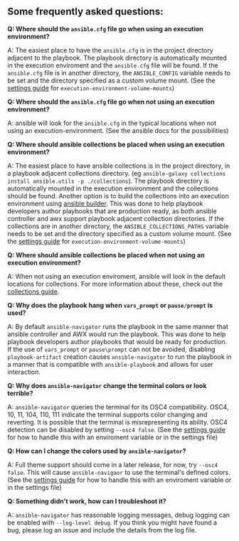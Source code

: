 ## Some frequently asked questions:

**Q: Where should the `ansible.cfg` file go when using an execution environment?**

A: The easiest place to have the `ansible.cfg` is in the project directory adjacent to the playbook. The playbook directory is automatically mounted in the execution enviroment and the `ansible.cfg` file will be found.  If the `ansible.cfg` file is in another directory, the `ANSIBLE_CONFIG` variable needs to be set and the directory specified as a custom volume mount. (See the [settings guide](docs/settings.rst) for `execution-environment-volume-mounts`)

**Q: Where should the `ansible.cfg` file go when not using an execution environment?**

A: ansible will look for the `ansible.cfg` in the typical locations when not using an execution-environment.  (See the ansible docs for the possibilities)

**Q: Where should ansible collections be placed when using an execution environment?**

A: The easiest place to have ansible collections is in the project directory, in a playbook adjacent collections directory. (eg `ansible-galaxy collections install ansible.utils -p ./collections`).  The playbook directory is automatically mounted in the execution environment and the collections should be found. Another option is to build the collections into an execution environment using [ansible builder](https://ansible-builder.readthedocs.io/en/latest/). This was done to help playbook developers author playbooks that are production ready, as both ansible controller and awx support playbook adjacent collection directories. If the collections are in another directory, the `ANSIBLE_COLLECTIONS_PATHS` variable needs to be set and the directory specified as a custom volume mount. (See the [settings guide](docs/settings.rst) for `execution-environment-volume-mounts`)

**Q: Where should ansible collections be placed when not using an execution environment?**

A: When not using an execution enviroment, ansible will look in the default locations for collections.  For more information about these, check out the [collections guide](https://docs.ansible.com/ansible/latest/user_guide/collections_using.html).


**Q: Why does the playbook hang when `vars_prompt` or `pause/prompt` is used?**

A: By default `ansible-navigator` runs the playbook in the same manner that ansible controller and AWX would run the playbook. This was done to help playbook developers author playbooks that would be ready for production. If the use of `vars_prompt` or `pause\prompt` can not be avoided, disabling `playbook-artifact` creation causes `ansible-navigator` to run the playbook in a manner that is compatible with `ansible-playbook` and allows for user interaction.


**Q: Why does `ansible-navigator` change the terminal colors or look terrible?**

A: `ansible-navigator` queries the terminal for its OSC4 compatibility. OSC4, 10, 11, 104, 110, 111 indicate the terminal supports color changing and reverting. It is possible that the terminal is misrepresenting its ability.  OSC4 detection can be disabled by setting `--osc4 false`. (See the [settings guide](docs/settings.rst) for how to handle this with an enviroment variable or in the settings file)

**Q: How can I change the colors used by `ansible-navigator`?**

A: Full theme support should come in a later release, for now, try `--osc4 false`. This will cause `ansible-navigaor` to use the terminal's defined colors. (See the [settings guide](docs/settings.rst) for how to handle this with an enviroment variable or in the settings file)

**Q: Something didn't work, how can I troubleshoot it?**

A: `ansible-navigator` has reasonable logging messages, debug logging can be enabled with `--log-level debug`. If you think you might have found a bug, please log an issue and include the details from the log file.